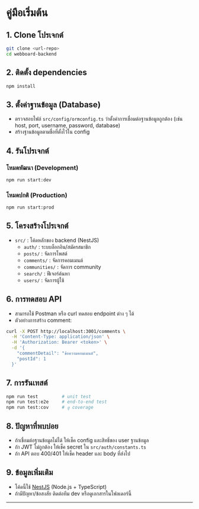 # คู่มือเริ่มต้น

## 1. Clone โปรเจกต์

```bash
git clone <url-repo>
cd webboard-backend
```

## 2. ติดตั้ง dependencies

```bash
npm install
```

## 3. ตั้งค่าฐานข้อมูล (Database)
- ตรวจสอบไฟล์ `src/config/ormconfig.ts` ว่าตั้งค่าการเชื่อมต่อฐานข้อมูลถูกต้อง (เช่น host, port, username, password, database)
- สร้างฐานข้อมูลตามชื่อที่ตั้งไว้ใน config

## 4. รันโปรเจกต์

### โหมดพัฒนา (Development)
```bash
npm run start:dev
```

### โหมดปกติ (Production)
```bash
npm run start:prod
```

## 5. โครงสร้างโปรเจกต์
- `src/` : โค้ดหลักของ backend (NestJS)
  - `auth/` : ระบบล็อกอิน/สมัครสมาชิก
  - `posts/` : จัดการโพสต์
  - `comments/` : จัดการคอมเมนต์
  - `communities/` : จัดการ community
  - `search/` : ฟีเจอร์ค้นหา
  - `users/` : จัดการผู้ใช้

## 6. การทดสอบ API
- สามารถใช้ Postman หรือ curl ทดสอบ endpoint ต่าง ๆ ได้
- ตัวอย่างการสร้าง comment:

```bash
curl -X POST http://localhost:3001/comments \
  -H 'Content-Type: application/json' \
  -H 'Authorization: Bearer <token>' \
  -d '{
    "commentDetail": "ข้อความคอมเมนต์",
    "postId": 1
  }'
```

## 7. การรันเทสต์
```bash
npm run test         # unit test
npm run test:e2e     # end-to-end test
npm run test:cov     # ดู coverage
```

## 8. ปัญหาที่พบบ่อย
- ถ้าเชื่อมต่อฐานข้อมูลไม่ได้ ให้เช็ค config และสิทธิ์ของ user ฐานข้อมูล
- ถ้า JWT ไม่ถูกต้อง ให้เช็ค secret ใน `src/auth/constants.ts`
- ถ้า API ตอบ 400/401 ให้เช็ค header และ body ที่ส่งไป

## 9. ข้อมูลเพิ่มเติม
- โค้ดนี้ใช้ [NestJS](https://nestjs.com/) (Node.js + TypeScript)
- ถ้ามีปัญหา/ข้อสงสัย ติดต่อทีม dev หรือดูเอกสารในโฟลเดอร์นี้

---
